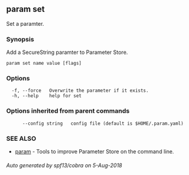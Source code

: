## param set

Set a paramter.

### Synopsis

Add a SecureString paramter to Parameter Store.

```
param set name value [flags]
```

### Options

```
  -f, --force   Overwrite the parameter if it exists.
  -h, --help    help for set
```

### Options inherited from parent commands

```
      --config string   config file (default is $HOME/.param.yaml)
```

### SEE ALSO

* [param](param.md)	 - Tools to improve Parameter Store on the command line.

###### Auto generated by spf13/cobra on 5-Aug-2018
